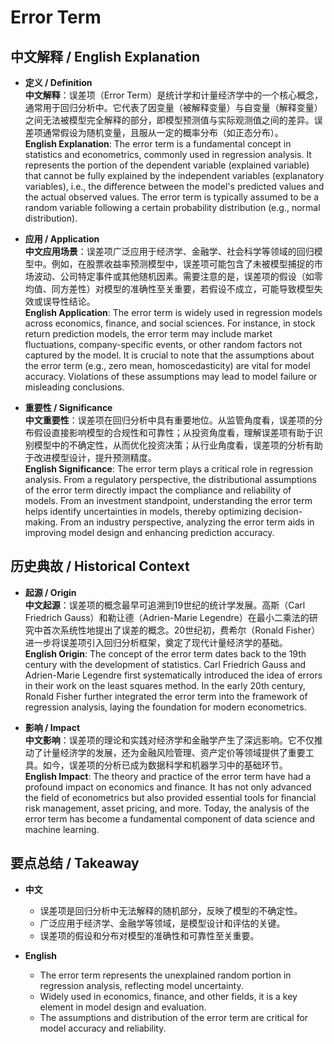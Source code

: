 # Error Term

## 中文解释 / English Explanation

* **定义 / Definition**  
  **中文解释**：误差项（Error Term）是统计学和计量经济学中的一个核心概念，通常用于回归分析中。它代表了因变量（被解释变量）与自变量（解释变量）之间无法被模型完全解释的部分，即模型预测值与实际观测值之间的差异。误差项通常假设为随机变量，且服从一定的概率分布（如正态分布）。  
  **English Explanation**: The error term is a fundamental concept in statistics and econometrics, commonly used in regression analysis. It represents the portion of the dependent variable (explained variable) that cannot be fully explained by the independent variables (explanatory variables), i.e., the difference between the model's predicted values and the actual observed values. The error term is typically assumed to be a random variable following a certain probability distribution (e.g., normal distribution).

* **应用 / Application**  
  **中文应用场景**：误差项广泛应用于经济学、金融学、社会科学等领域的回归模型中。例如，在股票收益率预测模型中，误差项可能包含了未被模型捕捉的市场波动、公司特定事件或其他随机因素。需要注意的是，误差项的假设（如零均值、同方差性）对模型的准确性至关重要，若假设不成立，可能导致模型失效或误导性结论。  
  **English Application**: The error term is widely used in regression models across economics, finance, and social sciences. For instance, in stock return prediction models, the error term may include market fluctuations, company-specific events, or other random factors not captured by the model. It is crucial to note that the assumptions about the error term (e.g., zero mean, homoscedasticity) are vital for model accuracy. Violations of these assumptions may lead to model failure or misleading conclusions.

* **重要性 / Significance**  
  **中文重要性**：误差项在回归分析中具有重要地位。从监管角度看，误差项的分布假设直接影响模型的合规性和可靠性；从投资角度看，理解误差项有助于识别模型中的不确定性，从而优化投资决策；从行业角度看，误差项的分析有助于改进模型设计，提升预测精度。  
  **English Significance**: The error term plays a critical role in regression analysis. From a regulatory perspective, the distributional assumptions of the error term directly impact the compliance and reliability of models. From an investment standpoint, understanding the error term helps identify uncertainties in models, thereby optimizing decision-making. From an industry perspective, analyzing the error term aids in improving model design and enhancing prediction accuracy.

## 历史典故 / Historical Context

* **起源 / Origin**  
  **中文起源**：误差项的概念最早可追溯到19世纪的统计学发展。高斯（Carl Friedrich Gauss）和勒让德（Adrien-Marie Legendre）在最小二乘法的研究中首次系统性地提出了误差的概念。20世纪初，费希尔（Ronald Fisher）进一步将误差项引入回归分析框架，奠定了现代计量经济学的基础。  
  **English Origin**: The concept of the error term dates back to the 19th century with the development of statistics. Carl Friedrich Gauss and Adrien-Marie Legendre first systematically introduced the idea of errors in their work on the least squares method. In the early 20th century, Ronald Fisher further integrated the error term into the framework of regression analysis, laying the foundation for modern econometrics.

* **影响 / Impact**  
  **中文影响**：误差项的理论和实践对经济学和金融学产生了深远影响。它不仅推动了计量经济学的发展，还为金融风险管理、资产定价等领域提供了重要工具。如今，误差项的分析已成为数据科学和机器学习中的基础环节。  
  **English Impact**: The theory and practice of the error term have had a profound impact on economics and finance. It has not only advanced the field of econometrics but also provided essential tools for financial risk management, asset pricing, and more. Today, the analysis of the error term has become a fundamental component of data science and machine learning.

## 要点总结 / Takeaway

* **中文**  
  - 误差项是回归分析中无法解释的随机部分，反映了模型的不确定性。  
  - 广泛应用于经济学、金融学等领域，是模型设计和评估的关键。  
  - 误差项的假设和分布对模型的准确性和可靠性至关重要。  

* **English**  
  - The error term represents the unexplained random portion in regression analysis, reflecting model uncertainty.  
  - Widely used in economics, finance, and other fields, it is a key element in model design and evaluation.  
  - The assumptions and distribution of the error term are critical for model accuracy and reliability.